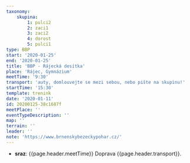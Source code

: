 ```yaml
---
taxonomy:
    skupina:
        1: pulci2
        2: zaci1
        3: zaci2
        4: dorost
        5: pulci1
type: BBP
start: '2020-01-25'
end: '2020-01-25'
title: 'BBP - Rájecká desítka'
place: 'Rájec, Gymnázium'
meetTime: '9:30'
transport: 'auty, domlouvejte se mezi sebou, nebo pište na skupinu!'
startTime: '15:30'
template: trenink
date: '2020-01-11'
id: 20200125-38c1687f
meetPlace: ''
eventTypeDescription: ''
map: ''
terrain: ''
leader: ''
note: 'https://www.brnenskybezeckypohar.cz/'
---
```

* **sraz**: {{page.header.meetTime}} Doprava {{page.header.transport}}.
